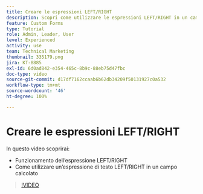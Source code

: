 ```yaml
---
title: Creare le espressioni LEFT/RIGHT
description: Scopri come utilizzare le espressioni LEFT/RIGHT in un campo calcolato di Adobe  [!DNL Workfront].
feature: Custom Forms
type: Tutorial
role: Admin, Leader, User
level: Experienced
activity: use
team: Technical Marketing
thumbnail: 335179.png
jira: KT-8885
exl-id: 6d0ad842-e354-465c-8b9c-88eb75d47fbc
doc-type: video
source-git-commit: d17df7162ccaab6b62db34209f50131927c0a532
workflow-type: tm+mt
source-wordcount: '46'
ht-degree: 100%

---
```


# Creare le espressioni LEFT/RIGHT

In questo video scoprirai:

* Funzionamento dell’espressione LEFT/RIGHT
* Come utilizzare un’espressione di testo LEFT/RIGHT in un campo calcolato

>[!VIDEO](https://video.tv.adobe.com/v/3417122/?quality=12&learn=on&enablevpops&captions=ita)

